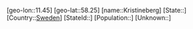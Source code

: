 ﻿---
location: [58.25,11.45]
type: City
tags:
- geo/City


SpocWebEntityId: 31651
isDeleted: false
confidential: public

---
[geo-lon::11.45]
[geo-lat::58.25]
[name::Kristineberg]
[State::]
[Country::[Sweden](geo/Continent/Europe/Sweden.md)]
[StateId::]
[Population::]
[Unknown::]

